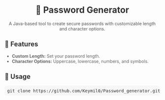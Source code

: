 <h1 style="text-align: center; color: #333;">🔐 Password Generator</h1>
<p style="color: #555; text-align: center;">
    A Java-based tool to create secure passwords with customizable length and character options.
</p>

<h2 style="color: #333;">🌟 Features</h2>
<ul style="color: #666;">
    <li><b>Custom Length:</b> Set your password length.</li>
    <li><b>Character Options:</b> Uppercase, lowercase, numbers, and symbols.</li>
</ul>

<h2 style="color: #333;">🚀 Usage</h2>
<pre style="background-color: #f7f7f7; padding: 8px; border-radius: 5px; color: #333;">
git clone https://github.com/Keymil0/Password_generator.git
</pre>


